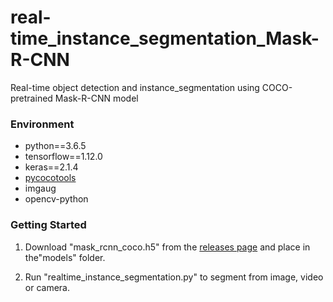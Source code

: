 # real-time_instance_segmentation_Mask-R-CNN
Real-time object detection and instance_segmentation using COCO-pretrained Mask-R-CNN model
### Environment

- python==3.6.5
- tensorflow==1.12.0
- keras==2.1.4
- [pycocotools]( [https://github.com/philferriere/cocoapi](https://links.jianshu.com/go?to=https%3A%2F%2Fgithub.com%2Fphilferriere%2Fcocoapi) )
- imgaug
- opencv-python


### Getting Started

1. Download "mask_rcnn_coco.h5" from the [releases page](https://github.com/matterport/Mask_RCNN/releases) and place in the"models" folder.

3. Run "realtime_instance_segmentation.py" to segment from image, video or camera.

